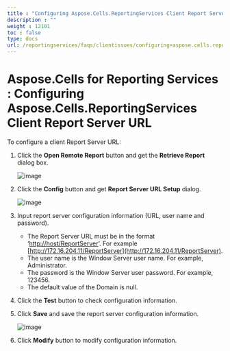 ```yaml
---
title : "Configuring Aspose.Cells.ReportingServices Client Report Server URL" 
description : "" 
weight : 12101 
toc : false
type: docs
url: /reportingservices/faqs/clientissues/configuring+aspose.cells.reportingservices+client+report+server+url/
---
```


# Aspose.Cells for Reporting Services : Configuring Aspose.Cells.ReportingServices Client Report Server URL


To configure a client Report Server URL:

1.  Click the **Open Remote Report** button and get the **Retrieve Report** dialog box.  
      
    ![image](https://docs2.aspose.com/cells/reportingservices/attachments/6094854/6193254.png)
2.  Click the **Config** button and get **Report Server URL Setup** dialog.  
      
    ![image](https://docs2.aspose.com/cells/reportingservices/attachments/6094854/88211612.png)
3.  Input report server configuration information (URL, user name and password).
    *   The Report Server URL must be in the format ‘[http://host/ReportServer](http://host/ReportServer)’. For example [http://172.16.204.11/ReportServer](http://172.16.204.11/ReportServer).
    *   The user name is the Window Server user name. For example, Administrator.
    *   The password is the Window Server user password. For example, 123456.
    *   The default value of the Domain is null.
4.  Click the **Test** button to check configuration information.
5.  Click **Save** and save the report server configuration information.  
      
    ![image](https://docs2.aspose.com/cells/reportingservices/attachments/6094854/88211611.png)  
      
    
6.  Click **Modify** button to modify configuration information.

